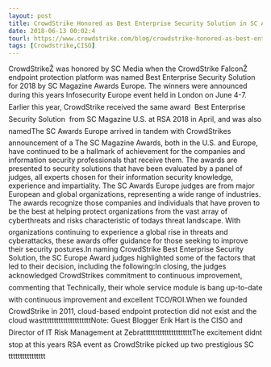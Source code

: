 ```yaml
---
layout: post
title: CrowdStrike Honored as Best Enterprise Security Solution in SC Awards Europe
date: 2018-06-13 00:02:4
tourl: https://www.crowdstrike.com/blog/crowdstrike-honored-as-best-enterprise-security-solution-in-sc-awards-europe/
tags: [Crowdstrike,CISO]
---
```

CrowdStrikeŽ was honored by SC Media when the CrowdStrike FalconŽ endpoint protection platform was named Best Enterprise Security Solution for 2018 by SC Magazine Awards Europe. The winners were announced during this years Infosecurity Europe event held in London on June 4-7. Earlier this year, CrowdStrike received the same award  Best Enterprise Security Solution  from SC Magazine U.S. at RSA 2018 in April, and was also namedThe SC Awards Europe arrived in tandem with CrowdStrikes announcement of a The SC Magazine Awards, both in the U.S. and Europe, have continued to be a hallmark of achievement for the companies and information security professionals that receive them. The awards are presented to security solutions that have been evaluated by a panel of judges, all experts chosen for their information security knowledge, experience and impartiality. The SC Awards Europe judges are from major European and global organizations, representing a wide range of industries. The awards recognize those companies and individuals that have proven to be the best at helping protect organizations from the vast array of cyberthreats and risks characteristic of todays threat landscape. With organizations continuing to experience a global rise in threats and cyberattacks, these awards offer guidance for those seeking to improve their security postures.In naming CrowdStrike Best Enterprise Security Solution, the SC Europe Award judges highlighted some of the factors that led to their decision, including the following:In closing, the judges acknowledged CrowdStrikes commitment to continuous improvement, commenting that Technically, their whole service module is bang up-to-date with continuous improvement and excellent TCO/ROI.When we founded CrowdStrike in 2011, cloud-based endpoint protection did not exist and the cloud wastttttttttttttttttttttNote: Guest Blogger Erik Hart is the CISO and Director of IT Risk Management at ZebratttttttttttttttttttttThe excitement didnt stop at this years RSA event as CrowdStrike picked up two prestigious SCtttttttttttttttt